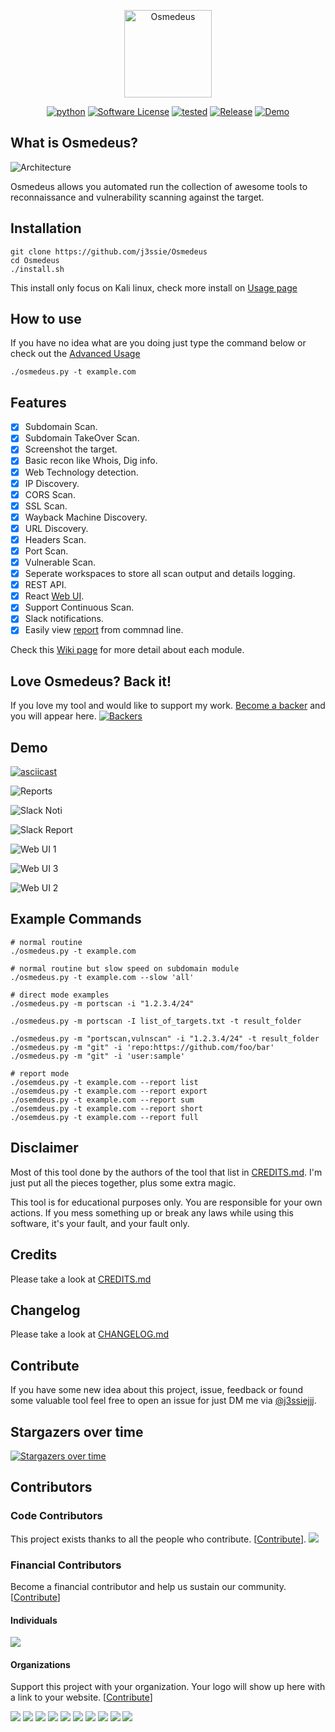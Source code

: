 <p align="center">
  <img alt="Osmedeus" src="https://image.flaticon.com/icons/svg/108/108669.svg" height="140" />
  <p align="center">
    <a href="https://github.com/j3ssie/Osmedeus"><img alt="python" src="https://img.shields.io/badge/python-3.6%2B-blue.svg"></a>
    <a href=""><img alt="Software License" src="https://img.shields.io/badge/license-MIT-brightgreen.svg?style=flat-square"></a>
    <a href=""><img alt="tested" src="https://img.shields.io/badge/tested-Kali%20Linux-green.svg"></a>
    <a href="https://github.com/j3ssie/Osmedeus"><img alt="Release" src="https://img.shields.io/badge/version-2.0-red.svg"></a>
    <a href="https://www.youtube.com/watch?v=kZ-uMC7c5OY&list=PLqpLl_iGMLnA6vbi1ZM-HmWLuedIP2PJl"><img alt="Demo" src="https://img.shields.io/badge/demo-youtube-blue.svg"></a>
  </p>
</p>

## What is Osmedeus?

![Architecture](imgs/osmedeus-architecture.png)

Osmedeus allows you automated run the collection of awesome tools to reconnaissance and vulnerability scanning against the target.

## Installation

```
git clone https://github.com/j3ssie/Osmedeus
cd Osmedeus
./install.sh
```

This install only focus on Kali linux, check more install on [Usage page](https://j3ssie.github.io/Osmedeus/installation/)

## How to use

If you have no idea what are you doing just type the command below or check out the [Advanced Usage](https://j3ssie.github.io/Osmedeus/advanced/)

```
./osmedeus.py -t example.com
```

## Features

- [x] Subdomain Scan.
- [x] Subdomain TakeOver Scan.
- [x] Screenshot the target.
- [x] Basic recon like Whois, Dig info.
- [x] Web Technology detection.
- [x] IP Discovery.
- [x] CORS Scan.
- [x] SSL Scan.
- [x] Wayback Machine Discovery.
- [x] URL Discovery.
- [x] Headers Scan.
- [x] Port Scan.
- [x] Vulnerable Scan.
- [x] Seperate workspaces to store all scan output and details logging.
- [x] REST API.
- [x] React [Web UI](https://j3ssie.github.io/Osmedeus/web-ui/).
- [x] Support Continuous Scan.
- [x] Slack notifications.
- [x] Easily view [report](https://j3ssie.github.io/Osmedeus/report/) from commnad line.

Check this [Wiki page](https://j3ssie.github.io/Osmedeus/modules/) for more detail about each module.

## Love Osmedeus? Back it!
If you love my tool and would like to support my work. [Become a backer](https://opencollective.com/osmedeus) and you will appear here.
[![Backers](https://opencollective.com/osmedeus/backers.svg?width=890)](https://opencollective.com/osmedeus#backers)

## Demo
[![asciicast](https://asciinema.org/a/266599.svg)](https://asciinema.org/a/266599)

![Reports](imgs/osmedeus-report.png)

![Slack Noti](imgs/slack_noti.png)

![Slack Report](imgs/slack_report.png)

![Web UI 1](imgs/ui-1.png)

![Web UI 3](imgs/ui-3.png)

![Web UI 2](imgs/ui-2.png)

## Example Commands

```
# normal routine
./osmedeus.py -t example.com

# normal routine but slow speed on subdomain module
./osmedeus.py -t example.com --slow 'all'

# direct mode examples
./osmedeus.py -m portscan -i "1.2.3.4/24"

./osmedeus.py -m portscan -I list_of_targets.txt -t result_folder

./osmedeus.py -m "portscan,vulnscan" -i "1.2.3.4/24" -t result_folder
./osmedeus.py -m "git" -i 'repo:https://github.com/foo/bar'
./osmedeus.py -m "git" -i 'user:sample'

# report mode
./osemdeus.py -t example.com --report list
./osemdeus.py -t example.com --report export
./osemdeus.py -t example.com --report sum
./osemdeus.py -t example.com --report short
./osemdeus.py -t example.com --report full

```


## Disclaimer

Most of this tool done by the authors of the tool that list in [CREDITS.md](https://github.com/j3ssie/Osmedeus/blob/master/CREDITS.md).
I'm just put all the pieces together, plus some extra magic.

This tool is for educational purposes only. You are responsible for your own actions. If you mess something up or break any laws while using this software, it's your fault, and your fault only.

## Credits

Please take a look at [CREDITS.md](https://github.com/j3ssie/Osmedeus/blob/master/CREDITS.md)


## Changelog

Please take a look at [CHANGELOG.md](https://github.com/j3ssie/Osmedeus/blob/master/CHANGELOG.md)


## Contribute

If you have some new idea about this project, issue, feedback or found some valuable tool feel free to open an issue for just DM me via [@j3ssiejjj](https://twitter.com/j3ssiejjj).

## Stargazers over time

[![Stargazers over time](https://starchart.cc/j3ssie/Osmedeus.svg)](https://starchart.cc/j3ssie/Osmedeus)

## Contributors

### Code Contributors

This project exists thanks to all the people who contribute. [[Contribute](CONTRIBUTING.md)].
<a href="https://github.com/j3ssie/Osmedeus/graphs/contributors"><img src="https://opencollective.com/Osmedeus/contributors.svg?width=890&button=false" /></a>

### Financial Contributors

Become a financial contributor and help us sustain our community. [[Contribute](https://opencollective.com/Osmedeus/contribute)]

#### Individuals

<a href="https://opencollective.com/Osmedeus"><img src="https://opencollective.com/Osmedeus/individuals.svg?width=890"></a>

#### Organizations

Support this project with your organization. Your logo will show up here with a link to your website. [[Contribute](https://opencollective.com/Osmedeus/contribute)]

<a href="https://opencollective.com/Osmedeus/organization/0/website"><img src="https://opencollective.com/Osmedeus/organization/0/avatar.svg"></a>
<a href="https://opencollective.com/Osmedeus/organization/1/website"><img src="https://opencollective.com/Osmedeus/organization/1/avatar.svg"></a>
<a href="https://opencollective.com/Osmedeus/organization/2/website"><img src="https://opencollective.com/Osmedeus/organization/2/avatar.svg"></a>
<a href="https://opencollective.com/Osmedeus/organization/3/website"><img src="https://opencollective.com/Osmedeus/organization/3/avatar.svg"></a>
<a href="https://opencollective.com/Osmedeus/organization/4/website"><img src="https://opencollective.com/Osmedeus/organization/4/avatar.svg"></a>
<a href="https://opencollective.com/Osmedeus/organization/5/website"><img src="https://opencollective.com/Osmedeus/organization/5/avatar.svg"></a>
<a href="https://opencollective.com/Osmedeus/organization/6/website"><img src="https://opencollective.com/Osmedeus/organization/6/avatar.svg"></a>
<a href="https://opencollective.com/Osmedeus/organization/7/website"><img src="https://opencollective.com/Osmedeus/organization/7/avatar.svg"></a>
<a href="https://opencollective.com/Osmedeus/organization/8/website"><img src="https://opencollective.com/Osmedeus/organization/8/avatar.svg"></a>
<a href="https://opencollective.com/Osmedeus/organization/9/website"><img src="https://opencollective.com/Osmedeus/organization/9/avatar.svg"></a>
